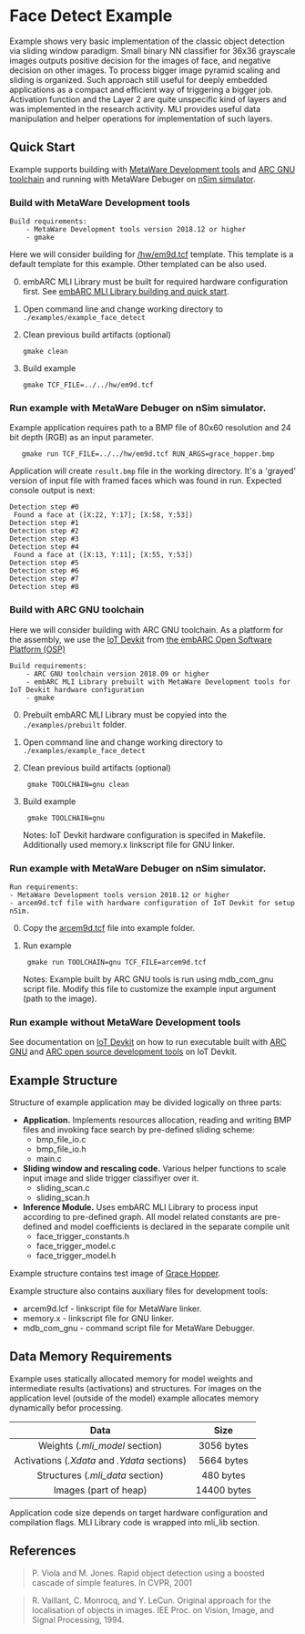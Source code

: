 Face Detect Example
==============================================
Example shows very basic implementation of the classic object detection via sliding window paradigm.
Small binary NN classifier for 36x36 grayscale images outputs positive decision for the images of face, and negative decision on other images. To process bigger image pyramid scaling and sliding is organized. 
Such approach still useful for deeply embedded applications as a compact and efficient way of triggering a bigger job. Activation function and the Layer 2 are quite unspecific kind of layers and was implemented in the research activity. 
MLI provides useful data manipulation and helper operations for implementation of such layers.


Quick Start
--------------

Example supports building with [MetaWare Development tools](https://www.synopsys.com/dw/ipdir.php?ds=sw_metaware) and [ARC GNU toolchain](https://www.synopsys.com/dw/ipdir.php?ds=sw_jtag_gnu) and running with MetaWare Debuger on [nSim simulator](https://www.synopsys.com/dw/ipdir.php?ds=sim_nSIM).

### Build with MetaWare Development tools

    Build requirements:
        - MetaWare Development tools version 2018.12 or higher
        - gmake

Here we will consider building for [/hw/em9d.tcf](/hw/em9d.tcf) template. This template is a default template for this example. Other templated can be also used. 

0. embARC MLI Library must be built for required hardware configuration first. See [embARC MLI Library building and quick start](/README.md#building-and-quick-start).

1. Open command line and change working directory to `./examples/example_face_detect`

2. Clean previous build artifacts (optional)

       gmake clean

3. Build example 

       gmake TCF_FILE=../../hw/em9d.tcf 

### Run example with MetaWare Debuger on nSim simulator.

Example application requires path to a BMP file of 80x60 resolution and 24 bit depth (RGB) as an input parameter.

       gmake run TCF_FILE=../../hw/em9d.tcf RUN_ARGS=grace_hopper.bmp

Application will create `result.bmp` file in the working directory. It's a 'grayed' version of input file with framed faces which was found in run. Expected console output is next: 

    Detection step #0
     Found a face at ([X:22, Y:17]; [X:58, Y:53])
    Detection step #1
    Detection step #2
    Detection step #3
    Detection step #4
     Found a face at ([X:13, Y:11]; [X:55, Y:53])
    Detection step #5
    Detection step #6
    Detection step #7
    Detection step #8


### Build with ARC GNU toolchain

Here we will consider building with ARC GNU toolchain. As a platform for the assembly, we use the [IoT Devkit](https://embarc.org/project/arc-iot-development-kit/) from [the embARC Open Software Platform (OSP)](https://embarc.org/project/embarc-open-software-platform-osp/)

    Build requirements:
        - ARC GNU toolchain version 2018.09 or higher
        - embARC MLI Library prebuilt with MetaWare Development tools for IoT Devkit hardware configuration
        - gmake

0. Prebuilt embARC MLI Library  must be copyied into the `./examples/prebuilt` folder.

1. Open command line and change working directory to `./examples/example_face_detect`

2. Clean previous build artifacts (optional)

        gmake TOOLCHAIN=gnu clean

3. Build example

        gmake TOOLCHAIN=gnu

   Notes: IoT Devkit hardware configuration is specifed in Makefile. Additionally used memory.x linkscript file for GNU linker. 

### Run example with MetaWare Debuger on nSim simulator.

    Run requirements:
    - MetaWare Development tools version 2018.12 or higher
    - arcem9d.tcf file with hardware configuration of IoT Devkit for setup nSim.

0. Copy the [arcem9d.tcf](https://github.com/foss-for-synopsys-dwc-arc-processors/embarc_osp/blob/master/board/iotdk/configs/10/tcf/arcem9d.tcf) file into example folder.

1. Run example 

        gmake run TOOLCHAIN=gnu TCF_FILE=arcem9d.tcf

    Notes: Example built by ARC GNU tools is run using mdb_com_gnu script file. Modify this file to customize the example input argument (path to the image).

### Run example without MetaWare Development tools

See documentation on [IoT Devkit](https://embarc.org/project/arc-iot-development-kit/) on how to run executable built with [ARC GNU](https://github.com/foss-for-synopsys-dwc-arc-processors/toolchain) and [ARC open source development tools](https://embarc.org/project/embarc-open-software-platform-osp/) on IoT Devkit.

Example Structure
--------------------
Structure of example application may be divided logically on three parts:

* **Application.** Implements resources allocation, reading and writing BMP files and invoking face search by pre-defined sliding scheme:
   * bmp_file_io.c
   * bmp_file_io.h
   * main.c
* **Sliding window and rescaling code.** Various helper functions to scale input image and slide trigger classifiyer over it.
   * sliding_scan.c
   * sliding_scan.h
* **Inference Module.** Uses embARC MLI Library to process input according to pre-defined graph. All model related constants are pre-defined and model coefficients is declared in the separate compile unit 
   * face_trigger_constants.h
   * face_trigger_model.c
   * face_trigger_model.h
   

Example structure contains test image of [Grace Hopper](https://en.wikipedia.org/wiki/Grace_Hopper).

Example structure also contains auxiliary files for development tools:
 * arcem9d.lcf - linkscript file for MetaWare linker.
 * memory.x    - linkscript file for GNU linker.
 * mdb_com_gnu - command script file for MetaWare Debugger.


Data Memory Requirements
----------------------------

Example uses statically allocated memory for model weights and intermediate results (activations) and structures. For images on the application level (outside of the model) 
example allocates memory dynamically befor processing.

|                      Data                         |         Size          |
| :-----------------------------------------------: | :-------------------: |
| Weights (*.mli_model* section)                    |  3056 bytes           |
| Activations (*.Xdata* and *.Ydata* sections)      |  5664 bytes           |
| Structures (*.mli_data* section)                  |  480 bytes            |
| Images (part of heap)                             |  14400 bytes          |

Application code size depends on target hardware configuration and compilation flags. MLI Library code is wrapped into mli_lib section.

References
----------------------------
> P. Viola and M. Jones. Rapid object detection using a boosted cascade of simple features. In CVPR, 2001

> R. Vaillant, C. Monrocq, and Y. LeCun. Original approach for the localisation of objects in images. IEE Proc. on Vision, Image, and Signal Processing, 1994.